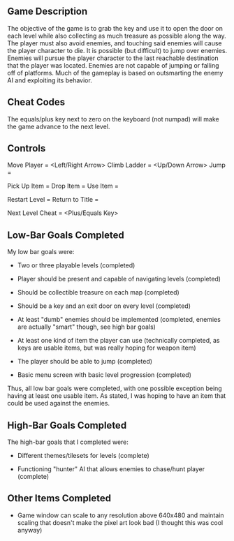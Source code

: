 ## Game Description ##
The objective of the game is to grab the key and use it to open the door on each
level while also collecting as much treasure as possible along the way. The
player must also avoid enemies, and touching said enemies will cause the player
character to die. It is possible (but difficult) to jump over enemies. Enemies 
will pursue the player character to the last reachable destination that the
player was located. Enemies are not capable of jumping or falling off of
platforms. Much of the gameplay is based on outsmarting the enemy AI and
exploiting its behavior.


## Cheat Codes ##
The equals/plus key next to zero on the keyboard (not numpad) will make the game
advance to the next level.


## Controls ##
Move Player       =  <Left/Right Arrow>
Climb Ladder      =  <Up/Down Arrow>
Jump              =  <Spacebar>

Pick Up Item      =  <Left CTRL>
Drop Item         =  <Left ALT>
Use Item          =  <Left SHIFT>

Restart Level     =  <R>
Return to Title   =  <Backspace>

Next Level Cheat  =  <Plus/Equals Key>


## Low-Bar Goals Completed ##
My low bar goals were:

 * Two or three playable levels (completed)
 
 * Player should be present and capable of navigating levels (completed)
 
 * Should be collectible treasure on each map (completed)
 
 * Should be a key and an exit door on every level (completed)
 
 * At least "dumb" enemies should be implemented (completed, enemies are
   actually "smart" though, see high bar goals)

 * At least one kind of item the player can use (technically completed, as keys
   are usable items, but was really hoping for weapon item)
 
 * The player should be able to jump (completed)
 
 * Basic menu screen with basic level progression (completed)

Thus, all low bar goals were completed, with one possible exception being having
at least one usable item. As stated, I was hoping to have an item that could be
used against the enemies.


## High-Bar Goals Completed ##
The high-bar goals that I completed were:

 * Different themes/tilesets for levels (complete)
 
 * Functioning "hunter" AI that allows enemies to chase/hunt player (complete)
 

## Other Items Completed ##
 * Game window can scale to any resolution above 640x480 and maintain scaling
   that doesn't make the pixel art look bad (I thought this was cool anyway)